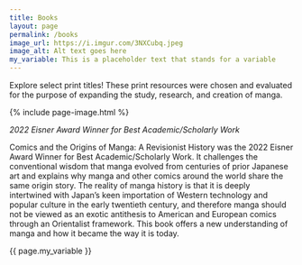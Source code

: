 ```yaml
---
title: Books
layout: page
permalink: /books
image_url: https://i.imgur.com/3NXCubq.jpeg
image_alt: Alt text goes here
my_variable: This is a placeholder text that stands for a variable 
---
```

Explore select print titles! These print resources were chosen and evaluated for the purpose of expanding the study, research, and creation of manga.

{% include page-image.html %}

<p><em>2022 Eisner Award Winner for Best Academic/Scholarly Work</em></p>

<p>Comics and the Origins of Manga: A Revisionist History was the 2022 Eisner Award Winner for Best Academic/Scholarly Work. It challenges the conventional wisdom that manga evolved from centuries of prior Japanese art and explains why manga and other comics around the world share the same origin story. The reality of manga history is that it is deeply intertwined with Japan’s keen importation of Western technology and popular culture in the early twentieth century, and therefore manga should not be viewed as an exotic antithesis to American and European comics through an Orientalist framework. This book offers a new understanding of manga and how it became the way it is today.</p>

{{ page.my_variable }}